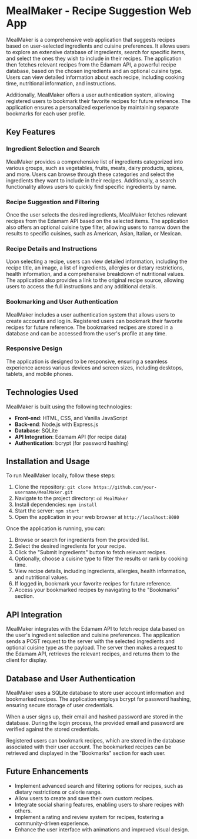 # MealMaker - Recipe Suggestion Web App

MealMaker is a comprehensive web application that suggests recipes based on user-selected ingredients and cuisine preferences. It allows users to explore an extensive database of ingredients, search for specific items, and select the ones they wish to include in their recipes. The application then fetches relevant recipes from the Edamam API, a powerful recipe database, based on the chosen ingredients and an optional cuisine type. Users can view detailed information about each recipe, including cooking time, nutritional information, and instructions.

Additionally, MealMaker offers a user authentication system, allowing registered users to bookmark their favorite recipes for future reference. The application ensures a personalized experience by maintaining separate bookmarks for each user profile.

## Key Features

### Ingredient Selection and Search

MealMaker provides a comprehensive list of ingredients categorized into various groups, such as vegetables, fruits, meats, dairy products, spices, and more. Users can browse through these categories and select the ingredients they want to include in their recipes. Additionally, a search functionality allows users to quickly find specific ingredients by name.

### Recipe Suggestion and Filtering

Once the user selects the desired ingredients, MealMaker fetches relevant recipes from the Edamam API based on the selected items. The application also offers an optional cuisine type filter, allowing users to narrow down the results to specific cuisines, such as American, Asian, Italian, or Mexican.

### Recipe Details and Instructions

Upon selecting a recipe, users can view detailed information, including the recipe title, an image, a list of ingredients, allergies or dietary restrictions, health information, and a comprehensive breakdown of nutritional values. The application also provides a link to the original recipe source, allowing users to access the full instructions and any additional details.

### Bookmarking and User Authentication

MealMaker includes a user authentication system that allows users to create accounts and log in. Registered users can bookmark their favorite recipes for future reference. The bookmarked recipes are stored in a database and can be accessed from the user's profile at any time.

### Responsive Design

The application is designed to be responsive, ensuring a seamless experience across various devices and screen sizes, including desktops, tablets, and mobile phones.

## Technologies Used

MealMaker is built using the following technologies:

- **Front-end**: HTML, CSS, and Vanilla JavaScript
- **Back-end**: Node.js with Express.js
- **Database**: SQLite
- **API Integration**: Edamam API (for recipe data)
- **Authentication**: bcrypt (for password hashing)

## Installation and Usage

To run MealMaker locally, follow these steps:

1. Clone the repository: `git clone https://github.com/your-username/MealMaker.git`
2. Navigate to the project directory: `cd MealMaker`
3. Install dependencies: `npm install`
4. Start the server: `npm start`
5. Open the application in your web browser at `http://localhost:8080`

Once the application is running, you can:

1. Browse or search for ingredients from the provided list.
2. Select the desired ingredients for your recipe.
3. Click the "Submit Ingredients" button to fetch relevant recipes.
4. Optionally, choose a cuisine type to filter the results or rank by cooking time.
5. View recipe details, including ingredients, allergies, health information, and nutritional values.
6. If logged in, bookmark your favorite recipes for future reference.
7. Access your bookmarked recipes by navigating to the "Bookmarks" section.

## API Integration

MealMaker integrates with the Edamam API to fetch recipe data based on the user's ingredient selection and cuisine preferences. The application sends a POST request to the server with the selected ingredients and optional cuisine type as the payload. The server then makes a request to the Edamam API, retrieves the relevant recipes, and returns them to the client for display.

## Database and User Authentication

MealMaker uses a SQLite database to store user account information and bookmarked recipes. The application employs bcrypt for password hashing, ensuring secure storage of user credentials.

When a user signs up, their email and hashed password are stored in the database. During the login process, the provided email and password are verified against the stored credentials.

Registered users can bookmark recipes, which are stored in the database associated with their user account. The bookmarked recipes can be retrieved and displayed in the "Bookmarks" section for each user.


## Future Enhancements

- Implement advanced search and filtering options for recipes, such as dietary restrictions or calorie range.
- Allow users to create and save their own custom recipes.
- Integrate social sharing features, enabling users to share recipes with others.
- Implement a rating and review system for recipes, fostering a community-driven experience.
- Enhance the user interface with animations and improved visual design.
